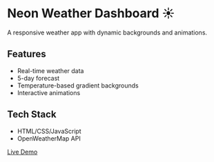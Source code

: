 # Neon Weather Dashboard ☀️

A responsive weather app with dynamic backgrounds and animations.

## Features
- Real-time weather data
- 5-day forecast
- Temperature-based gradient backgrounds
- Interactive animations

## Tech Stack
- HTML/CSS/JavaScript
- OpenWeatherMap API

[Live Demo](https://neonweatherdashboard.netlify.app/)
